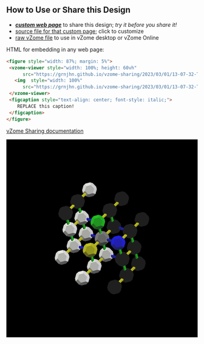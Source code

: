 
## How to Use or Share this Design

 - [***custom web page***][post] to share this design; *try it before you share it!*
 - [source file for that custom page][source]; click to customize
 - [raw vZome file][raw] to use in vZome desktop or vZome Online
 
 HTML for embedding in any web page:
 ```html
<figure style="width: 87%; margin: 5%">
  <vzome-viewer style="width: 100%; height: 60vh"
       src="https://grnjhn.github.io/vzome-sharing/2023/03/01/13-07-32-TSQ_model/TSQ_model.vZome" >
    <img  style="width: 100%"
       src="https://grnjhn.github.io/vzome-sharing/2023/03/01/13-07-32-TSQ_model/TSQ_model.png" >
  </vzome-viewer>
  <figcaption style="text-align: center; font-style: italic;">
     REPLACE this caption!
  </figcaption>
</figure>
 ```

[vZome Sharing documentation](https://vzome.github.io/vzome/sharing.html#how-it-works)

![Image](<TSQ_model.png>)


[post]: <https://grnjhn.github.io/vzome-sharing/2023/03/01/TSQ_model-13-07-32.html>
[source]: <https://github.com/grnjhn/vzome-sharing/edit/main/_posts/2023-03-01-TSQ_model-13-07-32.md>
[raw]: <https://raw.githubusercontent.com/grnjhn/vzome-sharing/main/2023/03/01/13-07-32-TSQ_model/TSQ_model.vZome>